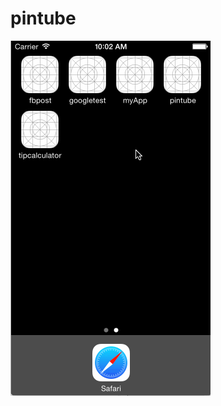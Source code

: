pintube
=======
![alt tag](https://raw.githubusercontent.com/taehoko/pintube/master/bitmap/pintube_demo.gif)
